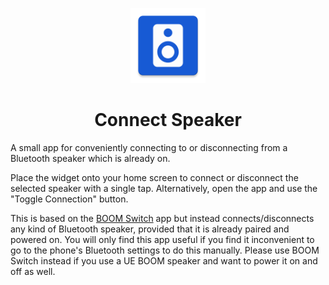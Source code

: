 <p align="center">
    <img width="120" src="app/src/main/ic_launcher-web.png">
</p>

<h1 align="center">
    Connect Speaker
</h1>

A small app for conveniently connecting to or disconnecting from a Bluetooth speaker which is already on.

Place the widget onto your home screen to connect or disconnect the selected speaker with a single tap. Alternatively, open the app and use the "Toggle Connection" button.

This is based on the [BOOM Switch](https://github.com/Shingyx/BoomSwitch) app but instead connects/disconnects any kind of Bluetooth speaker, provided that it is already paired and powered on. You will only find this app useful if you find it inconvenient to go to the phone's Bluetooth settings to do this manually. Please use BOOM Switch instead if you use a UE BOOM speaker and want to power it on and off as well.
